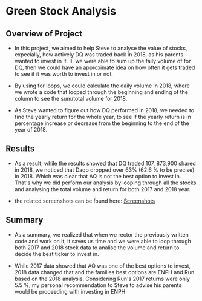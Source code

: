 # Green Stock Analysis

## Overview of Project

- In this project, we aimed to help Steve to analyse the value of stocks, expecially, how actively DQ was traded back in 2018, as his parents wanted to invest in it. IF we were able to sum up the faily volume of for DQ, then we could have an approximate idea on how often it gets traded to see if it was worth to invest in or not. 

- By using for loops, we could calculate the daily volume in 2018, where we wrote a code that looped through the  beginning and ending of the column to see the sum/total volume for 2018. 

- As Steve wanted to figure out how DQ performed in 2018, we needed to find the yearly return for the whole year, to see if the yearly return is in percentage increase or decrease from the beginning to the end of the year of 2018. 


## Results
 
- As a result, while the results showed that DQ traded 107, 873,900 shared in 2018, we noticed that Daqo dropped over 63% (62.6 % to be precise) in 2018. Which was clear that AQ is not the best option to invest in. That's why we did perform our analysis by looping through all the stocks and analysing the total volume and return for both 2017 and 2018 year. 

 -  the related screenshots can be found here: [Screenshots](https://github.com/ilaha/stock_analysis/tree/main/Resources)


## Summary

 - As a summary, we realized that when we rector the previously written code and work on it, it saves us time and we were able to loop through both 2017 and 2018 stock data to analise the volume and return to decide the best ticker to invest in. 

- While 2017 data showed that AQ was one  of the best options to invest, 2018 data changed that and the families best options are ENPH and Run based on the 2018 analysis. Considering Run's 2017 returns were only 5.5 %, my personal recommendation to Steve to advise his parents would be proceeding with investing in ENPH. 



